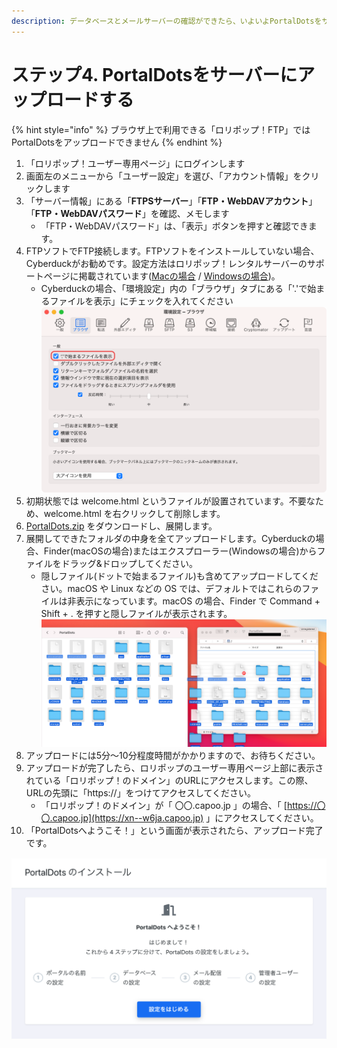 ```yaml
---
description: データベースとメールサーバーの確認ができたら、いよいよPortalDotsをサーバーへアップロードします。
---
```


# ステップ4. PortalDotsをサーバーにアップロードする

{% hint style="info" %}
ブラウザ上で利用できる「ロリポップ！FTP」では PortalDotsをアップロードできません
{% endhint %}

1. 「ロリポップ！ユーザー専用ページ」にログインします
2. 画面左のメニューから「ユーザー設定」を選び、「アカウント情報」をクリックします
3. 「サーバー情報」にある「**FTPSサーバー**」「**FTP・WebDAVアカウント**」「**FTP・WebDAVパスワード**」を確認、メモします
   * 「FTP・WebDAVパスワード」は、「表示」ボタンを押すと確認できます。
4. FTPソフトでFTP接続します。FTPソフトをインストールしていない場合、Cyberduckがお勧めです。設定方法はロリポップ！レンタルサーバーのサポートページに掲載されています([Macの場合](https://lolipop.jp/manual/hp/m-cyberduck/) / [Windowsの場合](https://lolipop.jp/manual/hp/w-cyberduck/))。
   * Cyberduckの場合、「環境設定」内の「ブラウザ」タブにある「'.'で始まるファイルを表示」にチェックを入れてください\
     ![](<../../../.gitbook/assets/image (2) (1).png>)
5. 初期状態では welcome.html というファイルが設置されています。不要なため、welcome.html を右クリックして削除します。
6. [PortalDots.zip](https://github.com/portaldots/PortalDots/releases/latest/download/PortalDots.zip) をダウンロードし、展開します。
7. 展開してできたフォルダの中身を全てアップロードします。Cyberduckの場合、Finder(macOSの場合)またはエクスプローラー(Windowsの場合)からファイルをドラッグ&ドロップしてください。
   * 隠しファイル(ドットで始まるファイル)も含めてアップロードしてください。macOS や Linux などの OS では、デフォルトではこれらのファイルは非表示になっています。macOS の場合、Finder で Command + Shift + . を押すと隠しファイルが表示されます。\
     ![](<../../../.gitbook/assets/image (3) (1) (1).png>)
8. アップロードには5分〜10分程度時間がかかりますので、お待ちください。
9. アップロードが完了したら、ロリポップのユーザー専用ページ上部に表示されている「ロリポップ！のドメイン」のURLにアクセスします。この際、URLの先頭に「https://」をつけてアクセスしてください。
   * 「ロリポップ！のドメイン」が「 〇〇.capoo.jp 」の場合、「 [https://〇〇.capoo.jp](https://xn--w6ja.capoo.jp) 」にアクセスしてください。
10. 「PortalDotsへようこそ！」という画面が表示されたら、アップロード完了です。

![](<../../../.gitbook/assets/image (4) (1) (1).png>)
